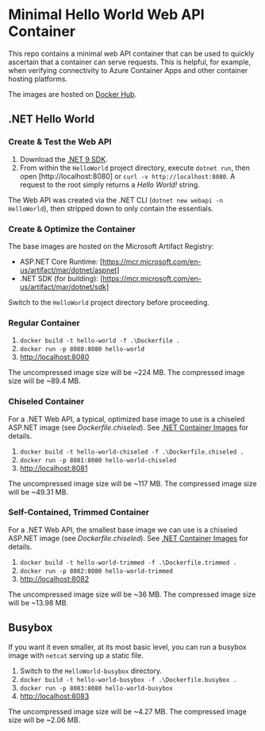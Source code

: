 # Minimal Hello World Web API Container

This repo contains a minimal web API container that can be used to quickly ascertain that a container can serve requests. This is helpful, for example, when verifying connectivity to Azure Container Apps and other container hosting platforms.

The images are hosted on [Docker Hub](https://hub.docker.com/r/simonkurtzmsft/minimal-hello-world-web).

## .NET Hello World

### Create & Test the Web API

1. Download the [.NET 9 SDK](https://dotnet.microsoft.com/download/dotnet/9.0).
1. From within the `HelloWorld` project directory, execute `dotnet run`, then open [http://localhost:8080] or `curl -v http://localhost:8080`. A request to the root simply returns a *Hello World!* string.

The Web API was created via the .NET CLI (`dotnet new webapi -n HelloWorld`), then stripped down to only contain the essentials.

### Create & Optimize the Container

The base images are hosted on the Microsoft Artifact Registry:

- ASP.NET Core Runtime: [https://mcr.microsoft.com/en-us/artifact/mar/dotnet/aspnet]
- .NET SDK (for building): [https://mcr.microsoft.com/en-us/artifact/mar/dotnet/sdk]

Switch to the `HelloWorld` project directory before proceeding.

### Regular Container

1. `docker build -t hello-world -f .\Dockerfile .`
1. `docker run -p 8080:8080 hello-world`
1. [http://localhost:8080](http://localhost:8080)

The uncompressed image size will be ~224 MB.
The compressed image size will be ~89.4 MB.

### Chiseled Container

For a .NET Web API, a typical, optimized base image to use is a chiseled ASP.NET image (see *Dockerfile.chiseled*). See [.NET Container Images](https://learn.microsoft.com/dotnet/core/docker/container-images#images-optimized-for-size) for details.

1. `docker build -t hello-world-chiseled -f .\Dockerfile.chiseled .`
1. `docker run -p 8081:8080 hello-world-chiseled`
1. [http://localhost:8081](http://localhost:8081)

The uncompressed image size will be ~117 MB.
The compressed image size will be ~49.31 MB.

### Self-Contained, Trimmed Container

For a .NET Web API, the smallest base image we can use is a chiseled ASP.NET image (see *Dockerfile.chiseled*). See [.NET Container Images](https://learn.microsoft.com/dotnet/core/docker/container-images#images-optimized-for-size) for details.

1. `docker build -t hello-world-trimmed -f .\Dockerfile.trimmed .`
1. `docker run -p 8082:8080 hello-world-trimmed`
1. [http://localhost:8082](http://localhost:8082)

The uncompressed image size will be ~36 MB.
The compressed image size will be ~13.98 MB.

## Busybox

If you want it even smaller, at its most basic level, you can run a busybox image with `netcat` serving up a static file.

1. Switch to the `HelloWorld-busybox` directory.
1. `docker build -t hello-world-busybox -f .\Dockerfile.busybox .`
1. `docker run -p 8083:8080 hello-world-busybox`
1. [http://localhost:8083](http://localhost:8083)

The uncompressed image size will be ~4.27 MB.
The compressed image size will be ~2.06 MB.
